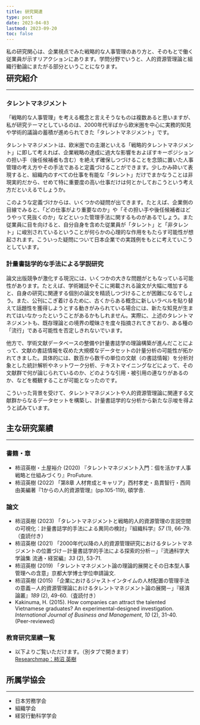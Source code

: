 ```yaml
---
title: 研究関連
type: post
date: 2023-04-03
lastmod: 2023-09-20
toc: false
---
```

<p style="margin-bottom: -1.5rem;">
私の研究関心は、企業視点でみた戦略的な人事管理のあり方と、そのもとで働く従業員が示すリアクションにあります。学問分野でいうと、人的資源管理論と組織行動論にまたがる部分ということになります。
</p>

## 研究紹介
<hr>

### タレントマネジメント
「戦略的な人事管理」を考える概念と言えそうなものは複数あると思いますが、私が研究テーマとしているのは、2000年代半ばから欧米圏を中心に実務的知見や学術的議論の蓄積が進められてきた「タレントマネジメント」です。

タレントマネジメントは、欧米圏での主潮といえる「戦略的タレントマネジメント」に即して考えれば、企業戦略の達成に過大な影響をおよぼすキーポジションの担い手（後任候補者も含む）を絶えず確保しつづけることを念頭に置いた人事管理の考え方やその手法であると定義づけることができます。少しかみ砕いて表現すると、組織内のすべての仕事を有能な「タレント」だけでまかなうことは非現実的だから、せめて特に重要度の高い仕事だけは何とかしておこうという考え方だといえるでしょうか。

このような定義づけからは、いくつかの疑問が出てきます。たとえば、企業側の目線でみると、「どの仕事がより重要なのか」や「その担い手や後任候補者はどうやって見抜くのか」などといった管理手法に関するものがあるでしょう。また従業員に目を向けると、自分自身を含めた従業員が「タレント」と「非タレント」に峻別されているということが何らかの心理的な作用をもたらす可能性が想起されます。こういった疑問について日本企業での実践例をもとに考えていこうとしています。

### 計量書誌学的な手法による学説研究
論文出版競争が激化する現況には、いくつかの大きな問題がともなっている可能性があります。たとえば、学術雑誌やそこに掲載される論文が大幅に増加すると、自身の研究に関連する個別の論文を精読しつづけることが困難になるでしょう。また、公刊にこぎ着けるために、古くからある概念に新しいラベルを貼り替えて話題性を獲得しようとする動きがみられている場合には、新たな知見が生まれてはいなかったということがあるかもしれません。実際に、上述のタレントマネジメントも、既存理論との境界の曖昧さを度々指摘されてきており、ある種の「流行」である可能性を否定しきれないでいます。

他方で、学術文献データベースの整備や計量書誌学の理論構築が進んだことによって、文献の書誌情報を収めた大規模なデータセットの計量分析の可能性が拓かれてきました。具体的には、数百から数千の単位の文献（の書誌情報）を分析対象とした統計解析やネットワーク分析、テキストマイニングなどによって、その文献群で何が論じられているのか、どのような引用・被引用の連なりがあるのか、などを概観することが可能となったのです。

こういった背景を受けて、タレントマネジメントや人的資源管理論に関連する文献群からなるデータセットを構築し、計量書誌学的な分析から新たな示唆を得ようと試みています。

## 主な研究業績
<hr>

### 書籍・章
* 柿沼英樹・土屋裕介 (2020) 『タレントマネジメント入門：個を活かす人事戦略と仕組みづくり』ProFuture.
* 柿沼英樹 (2022) 「第8章 人材育成とキャリア」西村孝史・島貫智行・西岡由美編著『1からの人的資源管理』(pp.105-119), 碩学舎.

### 論文
* 柿沼英樹 (2023) 「タレントマネジメントと戦略的人的資源管理の言説空間の可視化：計量書誌学的手法による異同の検討」『組織科学』_57_ (1), 66-79.（査読付き）
* 柿沼英樹 (2021) 「2000年代以降の人的資源管理研究におけるタレントマネジメントの位置づけ－計量書誌学的手法による探索的分析－」『流通科学大学論集 流通・経営編』_33_ (2), 53-71.
* 柿沼英樹 (2019) 「タレントマネジメント論の理論的展開とその日本型人事管理への含意」京都大学博士学位申請論文.
* 柿沼英樹 (2015) 「企業におけるジャストインタイムの人材配置の管理手法の意義－人的資源管理論におけるタレントマネジメント論の展開－」『経済論叢』_189_ (2), 49-60.（査読付き）
* Kakinuma, H. (2015). How companies can attract the talented Vietnamese graduates? An experimental-designed investigation. _International Journal of Business and Management_, _10_ (2), 31-40. (Peer-reviewed)

### 教育研究業績一覧
* 以下よりご覧いただけます。（別タブで開きます）\
<a href="https://researchmap.jp/hkakinuma" target="_blank" rel="noopener noreferrer">Researchmap：柿沼 英樹</a>



## 所属学協会
<hr>

* 日本労務学会
* 組織学会
* 経営行動科学学会